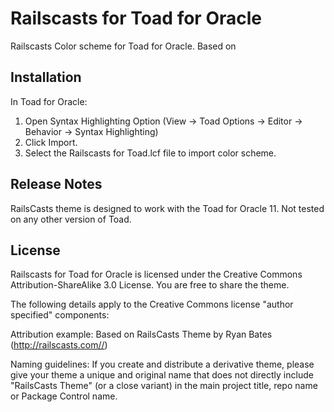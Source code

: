 # Railscasts for Toad for Oracle

Railscasts Color scheme for Toad for Oracle. Based on

## Installation

In Toad for Oracle:

1. Open Syntax Highlighting Option (View -> Toad Options -> Editor -> Behavior -> Syntax Highlighting)
2. Click Import.
3. Select the Railscasts for Toad.lcf file to import color scheme.

## Release Notes

RailsCasts theme is designed to work with the Toad for Oracle 11. Not tested on any other version of Toad.

## License

Railscasts for Toad for Oracle is licensed under the Creative Commons Attribution-ShareAlike 3.0 License. You are free to share the theme.

The following details apply to the Creative Commons license "author specified" components:

Attribution example: Based on RailsCasts Theme by Ryan Bates (http://railscasts.com//)

Naming guidelines: If you create and distribute a derivative theme, please give your theme a unique and original name that does not directly include "RailsCasts Theme" (or a close variant) in the main project title, repo name or Package Control name.